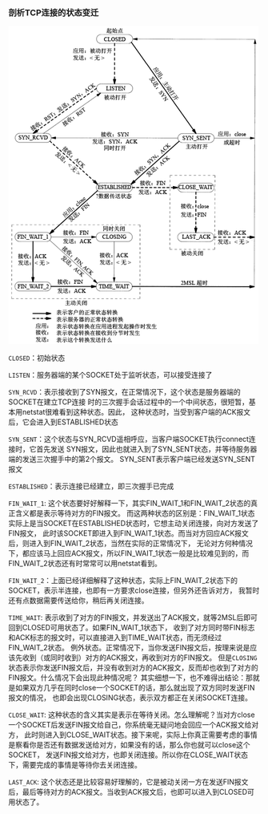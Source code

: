 ### 剖析TCP连接的状态变迁

![TCP连接的状态变迁图](TCP连接的状态变迁.png)

`CLOSED`：初始状态

`LISTEN`：服务器端的某个SOCKET处于监听状态，可以接受连接了

`SYN_RCVD`：表示接收到了SYN报文，在正常情况下，这个状态是服务器端的SOCKET在建立TCP连接
时的三次握手会话过程中的一个中间状态，很短暂，基本用netstat很难看到这种状态。因此，
这种状态时，当受到客户端的ACK报文后，它会进入到ESTABLISHED状态

`SYN_SENT`：这个状态与SYN_RCVD遥相呼应，当客户端SOCKET执行connect连接时，它首先发送
SYN报文，因此也就进入到了SYN_SENT状态，并等待服务器端的发送三次握手中的第2个报文。
SYN_SENT表示客户端已经发送SYN_SENT报文

`ESTABLISHED`：表示连接已经建立，即三次握手已完成

`FIN_WAIT_1`: 这个状态要好好解释一下，其实FIN_WAIT_1和FIN_WAIT_2状态的真正含义都是表示等待对方的FIN报文。
而这两种状态的区别是：FIN_WAIT_1状态实际上是当SOCKET在ESTABLISHED状态时，它想主动关闭连接，向对方发送了FIN报文，
此时该SOCKET即进入到FIN_WAIT_1状态。而当对方回应ACK报文后，则进入到FIN_WAIT_2状态，当然在实际的正常情况下，
无论对方何种情况下，都应该马上回应ACK报文，所以FIN_WAIT_1状态一般是比较难见到的，而FIN_WAIT_2状态还有时常常可以用netstat看到。

`FIN_WAIT_2`：上面已经详细解释了这种状态，实际上FIN_WAIT_2状态下的SOCKET，表示半连接，也即有一方要求close连接，但另外还告诉对方，
我暂时还有点数据需要传送给你，稍后再关闭连接。

`TIME_WAIT`: 表示收到了对方的FIN报文，并发送出了ACK报文，就等2MSL后即可回到CLOSED可用状态了。如果FIN_WAIT_1状态下，
收到了对方同时带FIN标志和ACK标志的报文时，可以直接进入到TIME_WAIT状态，而无须经过FIN_WAIT_2状态。
例外状态。正常情况下，当你发送FIN报文后，按理来说是应该先收到（或同时收到）对方的ACK报文，再收到对方的FIN报文。
但是`CLOSING`状态表示你发送FIN报文后，并没有收到对方的ACK报文，反而却也收到了对方的FIN报文。什么情况下会出现此种情况呢？
其实细想一下，也不难得出结论：那就是如果双方几乎在同时close一个SOCKET的话，那么就出现了双方同时发送FIN报文的情况，
也即会出现CLOSING状态，表示双方都正在关闭SOCKET连接。

`CLOSE_WAIT`: 这种状态的含义其实是表示在等待关闭。怎么理解呢？当对方close一个SOCKET后发送FIN报文给自己，你系统毫无疑问地会回应一个ACK报文给对方，
此时则进入到CLOSE_WAIT状态。接下来呢，实际上你真正需要考虑的事情是察看你是否还有数据发送给对方，如果没有的话，那么你也就可以close这个SOCKET，
发送FIN报文给对方，也即关闭连接。所以你在CLOSE_WAIT状态下，需要完成的事情是等待你去关闭连接。

`LAST_ACK`: 这个状态还是比较容易好理解的，它是被动关闭一方在发送FIN报文后，最后等待对方的ACK报文。当收到ACK报文后，也即可以进入到CLOSED可用状态了。
